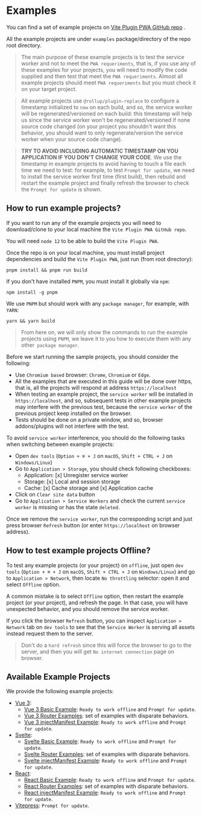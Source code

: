 # Examples

You can find a set of example projects on [Vite Plugin PWA GitHub repo](https://github.com/antfu/vite-plugin-pwa/tree/main/examples) <outbound-link />.

All the example projects are under `examples` package/directory of the repo root directory.

> The main purpose of these example projects is to test the service worker and not to meet the `PWA requeriments`, 
that is, if you use any of these examples for your projects, you will need to modify the code supplied and then test 
that meet the `PWA requeriments`. Almost all example projects should meet `PWA requeriments` but you must check it on 
your target project.

> All example projects use `@rollup/plugin-replace` to configure a timestamp initialized to `now` on each build, and so,
the service worker will be regenerated/versioned on each build: this timestamp will help us since the service worker 
won't be regenerated/versioned if none source code changed (on your project you shouldn't want this behavior, 
you should want to only regenerate/version the service worker when your source code change).

> **TRY TO AVOID INCLUDING AUTOMATIC TIMESTAMP ON YOU APPLICATION IF YOU DON'T CHANGE YOUR CODE**. 
We use the timestamp in example projects to avoid having to touch a file each time we need to test: for example, to test 
`Prompt for update`, we need to install the service worker first time (first build), then rebuild and restart the 
example project and finally refresh the browser to check the `Prompt for update` is shown.

## How to run example projects?

If you want to run any of the example projects you will need to download/clone to your local machine the 
`Vite Plugin PWA GitHub repo`.

You will need `node 12` to be able to build the `Vite Plugin PWA`.

Once the repo is on your local machine, you must install project dependencies and build the `Vite Plugin PWA`, 
just run (from root directory):
```shell
pnpm install && pnpm run build
```

If you don't have installed `PNPM`, you must install it globally via `npm`:
```shell
npm install -g pnpm
```

We use `PNPM` but should work with any `package manager`, for example, with `YARN`:
```shell
yarn && yarn build
```

> From here on, we will only show the commands to run the example projects using `PNPM`, we leave it to you how to 
execute them with any other` package manager`.

Before we start running the sample projects, you should consider the following:
- Use `Chromium based` browser: `Chrome`, `Chromium` or `Edge`.
- All the examples that are executed in this guide will be done over https, that is, all the projects will respond 
at address `https://localhost`
- When testing an example project, the `service worker` will be installed in `https://localhost`, and so, subsequent 
tests in other example projects may interfere with the previous test, because the `service worker` of the previous 
project keep installed on the browser.
- Tests should be done on a private window, and so, browser addons/plugins will not interfere with the test.

To avoid `service worker` interference, you should do the following tasks when switching between example projects:
- Open `dev tools` (`Option + ⌘ + J` on `macOS`, `Shift + CTRL + J` on `Windows/Linux`)
- Go to `Application > Storage`, you should check following checkboxes:
  - Application: [x] Unregister service worker
  - Storage: [x] Local and session storage
  - Cache: [x] Cache storage and [x] Application cache
- Click on `Clear site data` button
- Go to `Application > Service Workers` and check the current `service worker` is missing or has the state `deleted`.

Once we remove the `service worker`, run the corresponding script and just press browser `Refresh` button (or enter
`https://localhost` on browser address).

## How to test example projects Offline?

To test any example projects (or your project) on `offline`, just open `dev tools` (`Option + ⌘ + J` on `macOS`, 
`Shift + CTRL + J` on  `Windows/Linux`) and go to `Application > Network`, then locate `No throttling` selector: open 
it and select `Offline` option.

A common mistake is to select `Offline` option, then restart the example project (or your project), and refresh the 
page. In that case, you will have unexpected behavior, and you should remove the service worker.

If you click the browser `Refresh` button, you can inspect `Application > Network` tab on `dev tools` to see that
the `Service Worker` is serving all assets instead request them to the server.

> Don't do a `hard refresh` since this will force the browser to go to the server, and then you will get 
`No internet connection` page on browser.

## Available Example Projects

We provide the following example projects:
- [Vue 3](/examples/vue.html):
    - [Vue 3 Basic Example](/examples/vue.html#basic): `Ready to work offline` and `Prompt for update`.
    - [Vue 3 Router Examples](/examples/vue.html#router): set of examples with disparate behaviors.
    - [Vue 3 injectManifest Example](/examples/vue.html#injectmanifest): `Ready to work offline` and `Prompt for update`.
- [Svelte](/examples/svelte.html):
    - [Svelte Basic Example](/examples/svelte.html#basic): `Ready to work offline` and `Prompt for update`.
    - [Svelte Router Examples](/examples/svelte.html#router): set of examples with disparate behaviors.
    - [Svelte injectManifest Example](/examples/svelte.html#injectmanifest): `Ready to work offline` and `Prompt for update`.
- [React](/examples/react.html):
    - [React Basic Example](/examples/react.html#basic): `Ready to work offline` and `Prompt for update`.
    - [React Router Examples](/examples/react.html#router): set of examples with disparate behaviors.
    - [React injectManifest Example](/examples/react.html#injectmanifest): `Ready to work offline` and `Prompt for update`.
- [Vitepress](/examples/vitepress): `Prompt for update`.   
